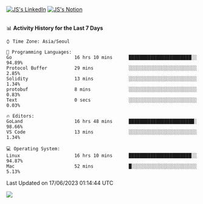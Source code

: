 
[![JS's LinkedIn](https://img.shields.io/badge/LinkedIn-blue?style=for-the-badge&logo=linkedin)](https://www.linkedin.com/in/jaeseung-lee-5a2a32139/) 
[![JS's Notion](https://img.shields.io/badge/Notion-black?style=for-the-badge&logo=notion)](https://bit.ly/ljswiki1) <br><br>
<!-- ![JS's GitHub stats](https://github-readme-stats-lemon-five.vercel.app/api?username=tkxkd0159&hide=contribs,prs,stars,issues&show_icons=true&theme=react&include_all_commits=true)   -->
<!-- ![Top Langs](https://github-readme-stats-lemon-five.vercel.app/api/top-langs/?username=tkxkd0159&layout=compact&hide=jupyter%20notebook,scss,html,css&langs_count=10)  -->


<!--START_SECTION:waka-->
📊 **Activity History for the Last 7 Days** 

```text
⌚︎ Time Zone: Asia/Seoul

💬 Programming Languages: 
Go                       16 hrs 10 mins      ███████████████████████░░   94.89% 
Protocol Buffer          29 mins             ░░░░░░░░░░░░░░░░░░░░░░░░░   2.85% 
Solidity                 13 mins             ░░░░░░░░░░░░░░░░░░░░░░░░░   1.34% 
protobuf                 8 mins              ░░░░░░░░░░░░░░░░░░░░░░░░░   0.83% 
Text                     0 secs              ░░░░░░░░░░░░░░░░░░░░░░░░░   0.03%

🔥 Editors: 
GoLand                   16 hrs 48 mins      ████████████████████████░   98.66% 
VS Code                  13 mins             ░░░░░░░░░░░░░░░░░░░░░░░░░   1.34%

💻 Operating System: 
Linux                    16 hrs 10 mins      ███████████████████████░░   94.87% 
Mac                      52 mins             █░░░░░░░░░░░░░░░░░░░░░░░░   5.13%

```


 Last Updated on 17/06/2023 01:14:44 UTC
<!--END_SECTION:waka-->

<a href="https://github.com/tkxkd0159/dsalgo">
  <img align="center" src="https://github-readme-stats-lemon-five.vercel.app/api/pin/?username=tkxkd0159&repo=dsalgo&theme=react" />
</a>


<!---
- 🔭 I’m currently working on ...
- 🌱 I’m currently learning blockchain and distributed network
- 👯 I’m looking to collaborate on ...
- 🤔 I’m looking for help with ...
- 💬 Ask me about ...
- 📫 How to reach me: ...
- 😄 Pronouns: ...
- ⚡ Fun fact: ...
-->
